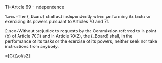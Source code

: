 Ti=Article 69 - Independence

1.sec=The {_Board} shall act independently when performing its tasks or exercising its powers pursuant to Articles 70 and 71.

2.sec=Without prejudice to requests by the Commission referred to in point (b) of Article 70(1) and in Article 70(2), the {_Board} shall, in the performance of its tasks or the exercise of its powers, neither seek nor take instructions from anybody.

=[G/Z/ol/s2]
